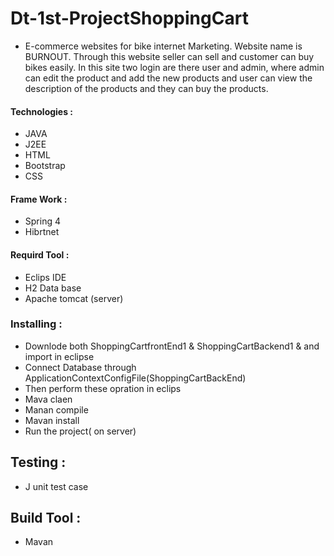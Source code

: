 # Dt-1st-ProjectShoppingCart
* E-commerce websites for bike internet Marketing. Website name is BURNOUT. Through this website seller can sell and customer can buy bikes easily. In this site two login are there user and admin, where admin can edit the product and add the new products and user can view the description of the products and they can buy the products.

#### Technologies :
* JAVA
* J2EE
* HTML
* Bootstrap
* CSS

#### Frame Work : 
* Spring 4
* Hibrtnet

####  Requird Tool :
* Eclips IDE
* H2 Data base
* Apache tomcat (server)

### Installing :
* Downlode both ShoppingCartfrontEnd1 & ShoppingCartBackend1 & and import in eclipse
* Connect Database through ApplicationContextConfigFile(ShoppingCartBackEnd)
* Then perform these opration in eclips
* Mava claen 
* Manan compile
* Mavan install
* Run the project( on server)

## Testing :
* J unit test case


## Build Tool :
* Mavan


